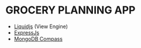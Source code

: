 # GROCERY PLANNING APP

- [Liquidjs](https://liquidjs.com) (View Engine)
- [ExpressJs](https://expressjs.com/)
- [MongoDB Compass](https://www.mongodb.com/products/compass)

